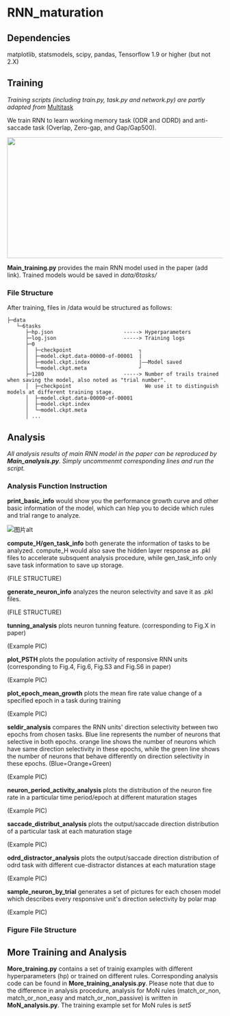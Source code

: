 # RNN_maturation

## Dependencies

matplotlib, statsmodels, scipy, pandas, Tensorflow 1.9 or higher (but not 2.X)

## Training

*Training scripts (including train.py, task.py and network.py) are partly adapted from* <a href="https://github.com/gyyang/multitask">Multitask</a> 

We train RNN to learn working memory task (ODR and ODRD) and anti-saccade task (Overlap, Zero-gap, and Gap/Gap500).

<p align="center">
	<img src="https://github.com/xinzhoucs/RNN_BrainMaturation/blob/master/example/Tasks.jpg"  width="783" height="282">
</p>

**Main_training.py** provides the main RNN model used in the paper (add link). Trained models would be saved in *data/6tasks/*

### File Structure

After training, files in /data would be structured as follows:
```
├─data
   └─6tasks
      ├─hp.json                       -----> Hyperparameters              
      ├─log.json                      -----> Training logs
      ├─0
      │  ├─checkpoint                      ┐
      │  ├─model.ckpt.data-00000-of-00001  |
      │  ├─model.ckpt.index                |——Model saved
      │  └─model.ckpt.meta                 ┘
      ├─1280                          -----> Number of trails trained when saving the model, also noted as "trial number".
      │  ├─checkpoint                        We use it to distinguish models at different training stage.
      │  ├─model.ckpt.data-00000-of-00001
      │  ├─model.ckpt.index
      │  └─model.ckpt.meta
      │ ...
```
## Analysis
*All analysis results of main RNN model in the paper can be reproduced by **Main_analysis.py**. Simply uncommenmt corresponding lines and run the script.*

### Analysis Function Instruction
**print_basic_info** would show you the performance growth curve and other basic information of the model, which can hlep you to decide which rules and trial range to analyze.

![图片alt](https://github.com/maiziezhoulab/RNN_PFCmaturation/blob/master/example_pic/growth_of_performance.png)

**compute_H/gen_task_info** both generate the information of tasks to be analyzed. compute_H would also save the hidden layer response as .pkl files to accelerate subsquent analysis procedure, while gen_task_info only save task information to save up storage. 

(FILE STRUCTURE)

**generate_neuron_info** analyzes the neuron selectivity and save it as .pkl files.

(FILE STRUCTURE)

**tunning_analysis**  plots neuron tunning feature. (corresponding to Fig.X in paper)

(Example PIC)

**plot_PSTH** plots the population activity of responsive RNN units (corresponding to Fig.4, Fig.6, Fig.S3 and Fig.S6 in paper)

(Example PIC)

**plot_epoch_mean_growth** plots the mean fire rate value change of a specified epoch in a task during training 

(Example PIC)

**seldir_analysis** compares the RNN units' direction selectivity between two epochs from chosen tasks. Blue line represents the number of neurons that selective in both epochs. orange line shows the number of neurons which have same direction selectivity in these epochs, while the green line shows the number of neurons that behave differently on direction selectivity in these epochs. (Blue=Orange+Green)

(Example PIC)

**neuron_period_activity_analysis** plots the distribution of the neuron fire rate in a particular time period/epoch at different maturation stages

(Example PIC)

**saccade_distribut_analysis** plots the output/saccade direction distribution of a particular task at each maturation stage

(Example PIC)

**odrd_distractor_analysis** plots the output/saccade direction distribution of odrd task with different cue-distractor distances at each maturation stage

(Example PIC)

**sample_neuron_by_trial** generates a set of pictures for each chosen model which describes every responsive unit's direction selectivity by polar map

(Example PIC)

### Figure File Structure

## More Training and Analysis

**More_training.py** contains a set of trainig examples with different hyperparameters (hp) or trained on different rules. Corresponding analysis code can be found in **More_training_analysis.py**. Please note that due to the difference in analysis procedure, analysis for MoN rules (match_or_non, match_or_non_easy and match_or_non_passive) is written in **MoN_analysis.py**. The training example set for MoN rules is *set5*
